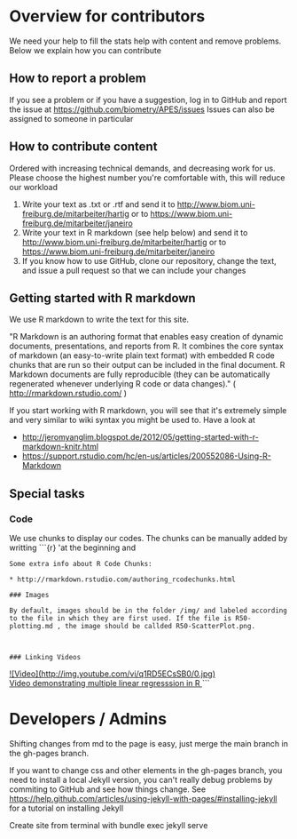 Overview for contributors
===

We need your help to fill the stats help with content and remove problems. Below we explain how you can contribute

## How to report a problem

If you see a problem or if you have a suggestion, log in to GitHub and report the issue at https://github.com/biometry/APES/issues
Issues can also be assigned to someone in particular

## How to contribute content

Ordered with increasing technical demands, and decreasing work for us. Please choose the highest number you're comfortable with, this will reduce our workload

1. Write your text as .txt or .rtf and send it to http://www.biom.uni-freiburg.de/mitarbeiter/hartig or to https://www.biom.uni-freiburg.de/mitarbeiter/janeiro
2. Write your text in R markdown (see help below) and send it to http://www.biom.uni-freiburg.de/mitarbeiter/hartig or to https://www.biom.uni-freiburg.de/mitarbeiter/janeiro
3. If you know how to use GitHub, clone our repository, change the text, and issue a pull request so that we can include your changes 

## Getting started with R markdown

We use R markdown to write the text for this site. 

"R Markdown is an authoring format that enables easy creation of dynamic documents, presentations, and reports from R. It combines the core syntax of markdown (an easy-to-write plain text format) with embedded R code chunks that are run so their output can be included in the final document. R Markdown documents are fully reproducible (they can be automatically regenerated whenever underlying R code or data changes)." ( http://rmarkdown.rstudio.com/ )

If you start working with R markdown, you will see that it's extremely simple and very similar to wiki syntax you might be used to. Have a look at 

* http://jeromyanglim.blogspot.de/2012/05/getting-started-with-r-markdown-knitr.html
* https://support.rstudio.com/hc/en-us/articles/200552086-Using-R-Markdown

## Special tasks

### Code

We use chunks to display our codes. The chunks can be manually added by writting ```{r} 'at the beginning and
``` at the end or inserted automaticly by clicking on the chunk button at the top right corner of the script window.
Some extra info about R Code Chunks:

* http://rmarkdown.rstudio.com/authoring_rcodechunks.html

### Images 

By default, images should be in the folder /img/ and labeled according to the file in which they are first used. If the file is R50-plotting.md , the image should be callded R50-ScatterPlot.png.



### Linking Videos 

```
<a href="http://www.youtube.com/watch?v=q1RD5ECsSB0" target="_blank">
![Video](http://img.youtube.com/vi/q1RD5ECsSB0/0.jpg)<br/ >
Video demonstrating multiple linear regresssion in R
</a>
```

# Developers / Admins

Shifting changes from md to the page is easy, just merge the main branch in the gh-pages branch. 

If you want to change css and other elements in the gh-pages branch, you need to install a local Jekyll version, you can't really debug problems by commiting to GitHub and see how things change. See https://help.github.com/articles/using-jekyll-with-pages/#installing-jekyll for a tutorial on installing Jekyll

Create site from terminal with bundle exec jekyll serve

